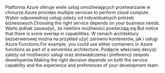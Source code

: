 <span data-ttu-id="b4e0c-101">Platforma Azure oferuje wiele usług umożliwiających przetwarzanie w chmurze.</span><span class="sxs-lookup"><span data-stu-id="b4e0c-101">Azure provides multiple services to perform cloud compute.</span></span> <span data-ttu-id="b4e0c-102">Wybór odpowiedniej usługi zależy od indywidualnych potrzeb biznesowych.</span><span class="sxs-lookup"><span data-stu-id="b4e0c-102">Choosing the right service depends on your business needs.</span></span> <span data-ttu-id="b4e0c-103">Warto jednak zauważyć, że niektóre możliwości powtarzają się.</span><span class="sxs-lookup"><span data-stu-id="b4e0c-103">But notice that there is some overlap in capabilities.</span></span> <span data-ttu-id="b4e0c-104">W ramach architektury bezserwerowej można na przykład użyć zarówno kontenerów, jak i usługi Azure Functions.</span><span class="sxs-lookup"><span data-stu-id="b4e0c-104">For example, you could use either containers or Azure functions as part of a serverless architecture.</span></span> <span data-ttu-id="b4e0c-105">Podjęcie właściwej decyzji zależy od możliwości usługi oraz doświadczenia i preferencji zespołu deweloperów.</span><span class="sxs-lookup"><span data-stu-id="b4e0c-105">Making the right decision depends on both the service capability and the experience and preferences of your development team.</span></span>